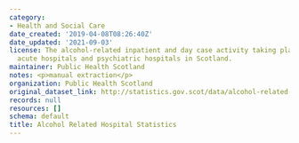 ```yaml
---
category:
- Health and Social Care
date_created: '2019-04-08T08:26:40Z'
date_updated: '2021-09-03'
license: The alcohol-related inpatient and day case activity taking place within general
  acute hospitals and psychiatric hospitals in Scotland.
maintainer: Public Health Scotland
notes: <p>manual extraction</p>
organization: Public Health Scotland
original_dataset_link: http://statistics.gov.scot/data/alcohol-related-hospital-statistics
records: null
resources: []
schema: default
title: Alcohol Related Hospital Statistics
---
```

